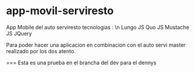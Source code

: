 app-movil-serviresto
====================

App Mobile del auto serviresto tecnologias : \n
Lungo JS 
Quo JS
Mustache JS
JQuery

Para poder hacer una aplicacion en combinacion con el auto servi master 
realizado por los dos atento.


===
Esta  es una prueba en el brancha del dev para el dennys
